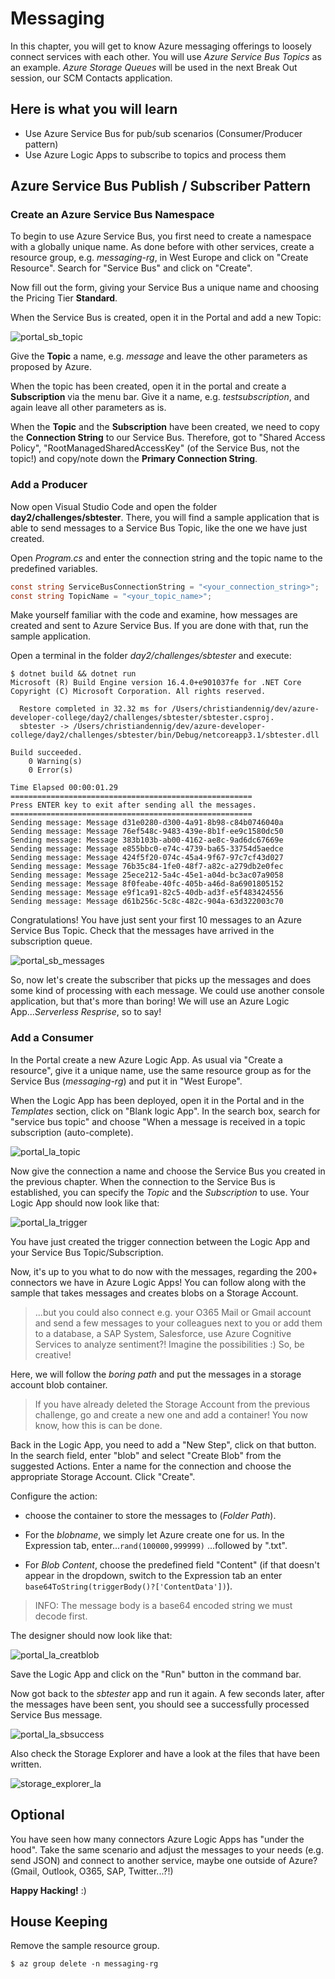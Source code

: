 # Messaging #

In this chapter, you will get to know Azure messaging offerings to loosely connect services with each other. You will use *Azure Service Bus Topics* as an example. *Azure Storage Queues* will be used in the next Break Out session, our SCM Contacts application.

## Here is what you will learn ##

- Use Azure Service Bus for pub/sub scenarios (Consumer/Producer pattern)
- Use Azure Logic Apps to subscribe to topics and process them

## Azure Service Bus Publish / Subscriber Pattern ##

### Create an Azure Service Bus Namespace ###

To begin to use Azure Service Bus, you first need to create a namespace with a globally unique name. As done before with other services, create a resource group, e.g. *messaging-rg*, in West Europe and click on "Create Resource". Search for "Service Bus" and click on "Create".

Now fill out the form, giving your Service Bus a unique name and choosing the Pricing Tier **Standard**.

When the Service Bus is created, open it in the Portal and add a new Topic:

![portal_sb_topic](./img/portal_sb_topic.png "portal_sb_topic")

Give the **Topic** a name, e.g. *message* and leave the other parameters as proposed by Azure.

When the topic has been created, open it in the portal and create a **Subscription** via the menu bar. Give it a name, e.g. *testsubscription*, and again leave all other parameters as is. 

When the **Topic** and the **Subscription** have been created, we need to copy the **Connection String** to our Service Bus. Therefore, got to "Shared Access Policy", "RootManagedSharedAccessKey" (of the Service Bus, not the topic!) and copy/note down the **Primary Connection String**.

### Add a Producer ###

Now open Visual Studio Code and open the folder **day2/challenges/sbtester**. There, you will find a sample application that is able to send messages to a Service Bus Topic, like the one we have just created.

Open *Program.cs* and enter the connection string and the topic name to the predefined variables.

```csharp
const string ServiceBusConnectionString = "<your_connection_string>";
const string TopicName = "<your_topic_name>";
```

Make yourself familiar with the code and examine, how messages are created and sent to Azure Service Bus. If you are done with that, run the sample application.

Open a terminal in the folder *day2/challenges/sbtester* and execute:

```shell
$ dotnet build && dotnet run
Microsoft (R) Build Engine version 16.4.0+e901037fe for .NET Core
Copyright (C) Microsoft Corporation. All rights reserved.

  Restore completed in 32.32 ms for /Users/christiandennig/dev/azure-developer-college/day2/challenges/sbtester/sbtester.csproj.
  sbtester -> /Users/christiandennig/dev/azure-developer-college/day2/challenges/sbtester/bin/Debug/netcoreapp3.1/sbtester.dll

Build succeeded.
    0 Warning(s)
    0 Error(s)

Time Elapsed 00:00:01.29
======================================================
Press ENTER key to exit after sending all the messages.
======================================================
Sending message: Message d31e0280-d300-4a91-8b98-c84b0746040a
Sending message: Message 76ef548c-9483-439e-8b1f-ee9c1580dc50
Sending message: Message 383b103b-ab00-4162-ae8c-9ad6dc67669e
Sending message: Message e855bbc0-e74c-4739-ba65-33754d5aedce
Sending message: Message 424f5f20-074c-45a4-9f67-97c7cf43d027
Sending message: Message 76b35c84-1fe0-48f7-a82c-a279db2e0fec
Sending message: Message 25ece212-5a4c-45e1-a04d-bc3ac07a9058
Sending message: Message 8f0feabe-40fc-405b-a46d-8a6901805152
Sending message: Message e9f1ca91-82c5-40db-ad3f-e5f483424556
Sending message: Message d61b256c-5c8c-482c-904a-63d322003c70
```

Congratulations! You have just sent your first 10 messages to an Azure Service Bus Topic. Check that the messages have arrived in the subscription queue.

![portal_sb_messages](./img/portal_sb_messages.png "portal_sb_messages")

So, now let's create the subscriber that picks up the messages and does some kind of processing with each message. We could use another console application, but that's more than boring! We will use an Azure Logic App...*Serverless Resprise*, so to say!

### Add a Consumer ###

In the Portal create a new Azure Logic App. As usual via "Create a resource", give it a unique name, use the same resource group as for the Service Bus (*messaging-rg*) and put it in "West Europe".

When the Logic App has been deployed, open it in the Portal and in the *Templates* section, click on "Blank logic App". In the search box, search for "service bus topic" and choose "When a message is received in a topic subscription (auto-complete).

![portal_la_topic](./img/portal_la_topic.png "portal_la_topic")

Now give the connection a name and choose the Service Bus you created in the previous chapter. When the connection to the Service Bus is established, you can specify the *Topic* and the *Subscription* to use. Your Logic App should now look like that:

![portal_la_trigger](./img/portal_la_trigger.png "portal_la_trigger")

You have just created the trigger connection between the Logic App and your Service Bus Topic/Subscription.

Now, it's up to you what to do now with the messages, regarding the 200+ connectors we have in Azure Logic Apps! You can follow along with the sample that takes messages and creates blobs on a Storage Account.

> ...but you could also connect e.g. your O365 Mail or Gmail account and send a few messages to your colleagues next to you or add them to a database, a SAP System, Salesforce, use Azure Cognitive Services to analyze sentiment?! Imagine the possibilities :) So, be creative! 

Here, we will follow the *boring path* and put the messages in a storage account blob container.

> If you have already deleted the Storage Account from the previous challenge, go and create a new one and add a container! You now know, how this is can be done.

Back in the Logic App, you need to add a "New Step", click on that button. In the search field, enter "blob" and select "Create Blob" from the suggested Actions. Enter a name for the connection and choose the appropriate Storage Account. Click "Create".

Configure the action:

- choose the container to store the messages to (*Folder Path*).

- For the *blobname*, we simply let Azure create one for us. In the Expression tab, enter...```rand(100000,999999)``` ...followed by ".txt".

- For *Blob Content*, choose the predefined field "Content" (if that doesn't appear in the dropdown, switch to the Expression tab an enter ```base64ToString(triggerBody()?['ContentData'])```).

> INFO: The message body is a base64 encoded string we must decode first.

The designer should now look like that:

![portal_la_creatblob](./img/portal_la_creatblob.png "portal_la_creatblob")

Save the Logic App and click on the "Run" button in the command bar.

Now got back to the *sbtester* app and run it again. A few seconds later, after the messages have been sent, you should see a successfully processed Service Bus message.

![portal_la_sbsuccess](./img/portal_la_sbsuccess.png "portal_la_sbsuccess")

Also check the Storage Explorer and have a look at the files that have been written.

![storage_explorer_la](./img/storage_explorer_la.png "storage_explorer_la")

## Optional ##

You have seen how many connectors Azure Logic Apps has "under the hood". Take the same scenario and adjust the messages to your needs (e.g. send JSON) and connect to another service, maybe one outside of Azure? (Gmail, Outlook, O365, SAP, Twitter...?!)

**Happy Hacking!** :)

## House Keeping ##

Remove the sample resource group.

```shell
$ az group delete -n messaging-rg
```
